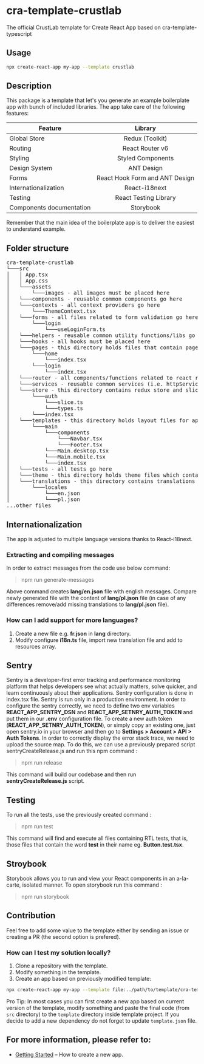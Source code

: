 # cra-template-crustlab

The official CrustLab template for Create React App based on cra-template-typescript

## Usage

```bash
npx create-react-app my-app --template crustlab
```

## Description

This package is a template that let's you generate an example boilerplate app with bunch of included libraries. The app take care of the following features:

| Feature                  |            Library             |
| ------------------------ | :----------------------------: |
| Global Store             |        Redux (Toolkit)         |
| Routing                  |        React Router v6         |
| Styling                  |       Styled Components        |
| Design System            |           ANT Design           |
| Forms                    | React Hook Form and ANT Design |
| Internationalization     |         React-i18next          |
| Testing                  |     React Testing Library      |
| Components documentation |           Storybook            |

Remember that the main idea of the boilerplate app is to deliver the easiest to understand example.

## Folder structure

<pre>
cra-template-crustlab
└───src
│   │ App.tsx
│   │ App.css
│   └───assets
│       └───images - all images must be placed here
│   └───components - reusable common components go here
│   └───contexts - all context providers go here
│       └───ThemeContext.tsx
│   └───forms - all files related to form validation go here
│       └───login
│           └───useLoginForm.ts
│   └───helpers - reusable common utility functions/libs go here
│   └───hooks - all hooks must be placed here
│   └───pages - this directory holds files that contain pages components
│       └───home
│           └───index.tsx
│       └───login
│           └───index.tsx
│   └───router - all components/functions related to react router go here
│   └───services - reusable common services (i.e. httpService) go here
│   └───store - this directory contains redux store and slices definitions
│       └───auth
│           └───slice.ts
│           └───types.ts
│       └───index.tsx
│   └───templates - this directory holds layout files for app
│       └───main
│           └───components
│               └───Navbar.tsx
│               └───Footer.tsx
│           └───Main.desktop.tsx
│           └───Main.mobile.tsx
│           └───index.tsx
│   └───tests - all tests go here
│   └───theme - this directory holds theme files which contains colors which define overall look of the app
│   └───translations - this directory contains translations json files
│       └───locales
│           └───en.json
│           └───pl.json
...other files
</pre>

## Internationalization

The app is adjusted to multiple language versions thanks to React-i18next.

### Extracting and compiling messages

In order to extract messages from the code use below command:

> npm run generate-messages

Above command creates **lang/en.json** file with english messages. Compare newly generated file with the content of **lang/pl.json** file (in case of any differences remove/add missing translations to **lang/pl.json** file).

### How can I add support for more languages?

1. Create a new file e.g. **fr.json** in **lang** directory.
2. Modify configure **i18n.ts** file, import new translation file and add to resources array.

## Sentry

Sentry is a developer-first error tracking and performance monitoring platform that helps developers see what actually matters, solve quicker, and learn continuously about their applications.
Sentry configuration is done in index.tsx file. Sentry is run only in a production environment.
In order to configure the sentry correctly, we need to define two env variables **REACT_APP_SENTRY_DSN** and **REACT_APP_SETNRY_AUTH_TOKEN** and put them in our **.env** configuration file.
To create a new auth token (**REACT_APP_SETNRY_AUTH_TOKEN**), or simply copy an existing one, just open sentry.io in your browser and then go to **Settings > Account > API > Auth Tokens**.
In order to correctly display the error stack trace, we need to upload the source map. To do this, we can use a previously prepared script sentryCreateRelease.js and run this npm command :

> npm run release

This command will build our codebase and then run **sentryCreateRelease.js** script.

## Testing

To run all the tests, use the previously created command :

> npm run test

This command will find and execute all files containing RTL tests, that is, those files that contain the word **test** in their name eg. **Button.test.tsx**.

## Stroybook

Storybook allows you to run and view your React components in an a-la-carte, isolated manner.
To open storybook run this command :

> npm run storybook

## Contribution

Feel free to add some value to the template either by sending an issue or creating a PR (the second option is prefered).

### How can I test my solution locally?

1. Clone a repository with the template.
2. Modify something in the template.
3. Create an app based on previously modified template:

```bash
npx create-react-app my-app --template file:../path/to/template/cra-template-crustlab
```

Pro Tip:
In most cases you can first create a new app based on current version of the template, modify something and paste the final code (from `src` directory) to the `template` directory inside template project. If you decide to add a new dependency do not forget to update `template.json` file.

## For more information, please refer to:

- [Getting Started](https://create-react-app.dev/docs/getting-started) – How to create a new app.
